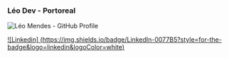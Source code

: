 ### Léo Dev - Portoreal

![Léo Mendes - GitHub Profile](https://github.com/devhgv)


[![Linkedin] (https://img.shields.io/badge/LinkedIn-0077B5?style=for-the-badge&logo=linkedin&logoColor=white)](https://www.linkedin.com/in/leonardo-mendes-942927192/)